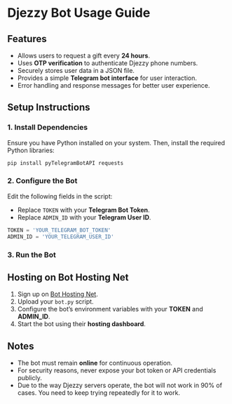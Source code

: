 # Djezzy Bot Usage Guide

## Features
- Allows users to request a gift every **24 hours**.
- Uses **OTP verification** to authenticate Djezzy phone numbers.
- Securely stores user data in a JSON file.
- Provides a simple **Telegram bot interface** for user interaction.
- Error handling and response messages for better user experience.

## Setup Instructions
### 1. Install Dependencies
Ensure you have Python installed on your system. Then, install the required Python libraries:
```bash
pip install pyTelegramBotAPI requests
```

### 2. Configure the Bot
Edit the following fields in the script:
- Replace `TOKEN` with your **Telegram Bot Token**.
- Replace `ADMIN_ID` with your **Telegram User ID**.

```python
TOKEN = 'YOUR_TELEGRAM_BOT_TOKEN'
ADMIN_ID = 'YOUR_TELEGRAM_USER_ID'
```

### 3. Run the Bot

## Hosting on Bot Hosting Net
1. Sign up on [Bot Hosting Net](https://www.bot-hosting.net/).
2. Upload your `bot.py` script.
3. Configure the bot’s environment variables with your **TOKEN** and **ADMIN_ID**.
4. Start the bot using their **hosting dashboard**.

## Notes
- The bot must remain **online** for continuous operation.
- For security reasons, never expose your bot token or API credentials publicly.
- Due to the way Djezzy servers operate, the bot will not work in 90% of cases. You need to keep trying repeatedly for it to work.

